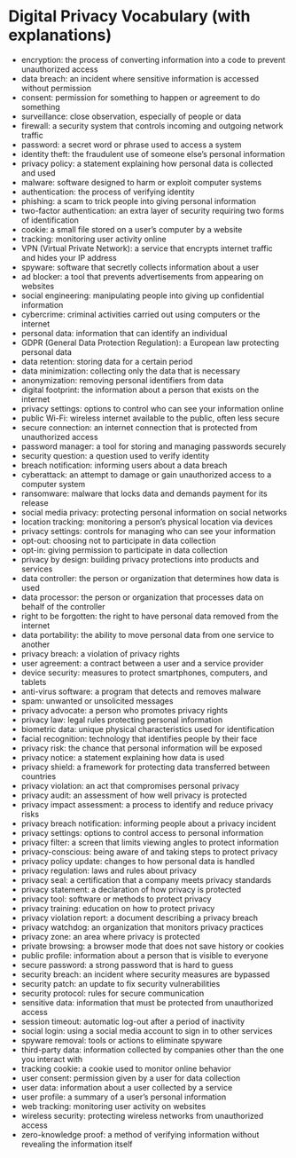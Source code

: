 # Digital Privacy Vocabulary (with explanations)

- encryption: the process of converting information into a code to prevent unauthorized access
- data breach: an incident where sensitive information is accessed without permission
- consent: permission for something to happen or agreement to do something
- surveillance: close observation, especially of people or data
- firewall: a security system that controls incoming and outgoing network traffic
- password: a secret word or phrase used to access a system
- identity theft: the fraudulent use of someone else’s personal information
- privacy policy: a statement explaining how personal data is collected and used
- malware: software designed to harm or exploit computer systems
- authentication: the process of verifying identity
- phishing: a scam to trick people into giving personal information
- two-factor authentication: an extra layer of security requiring two forms of identification
- cookie: a small file stored on a user’s computer by a website
- tracking: monitoring user activity online
- VPN (Virtual Private Network): a service that encrypts internet traffic and hides your IP address
- spyware: software that secretly collects information about a user
- ad blocker: a tool that prevents advertisements from appearing on websites
- social engineering: manipulating people into giving up confidential information
- cybercrime: criminal activities carried out using computers or the internet
- personal data: information that can identify an individual
- GDPR (General Data Protection Regulation): a European law protecting personal data
- data retention: storing data for a certain period
- data minimization: collecting only the data that is necessary
- anonymization: removing personal identifiers from data
- digital footprint: the information about a person that exists on the internet
- privacy settings: options to control who can see your information online
- public Wi-Fi: wireless internet available to the public, often less secure
- secure connection: an internet connection that is protected from unauthorized access
- password manager: a tool for storing and managing passwords securely
- security question: a question used to verify identity
- breach notification: informing users about a data breach
- cyberattack: an attempt to damage or gain unauthorized access to a computer system
- ransomware: malware that locks data and demands payment for its release
- social media privacy: protecting personal information on social networks
- location tracking: monitoring a person’s physical location via devices
- privacy settings: controls for managing who can see your information
- opt-out: choosing not to participate in data collection
- opt-in: giving permission to participate in data collection
- privacy by design: building privacy protections into products and services
- data controller: the person or organization that determines how data is used
- data processor: the person or organization that processes data on behalf of the controller
- right to be forgotten: the right to have personal data removed from the internet
- data portability: the ability to move personal data from one service to another
- privacy breach: a violation of privacy rights
- user agreement: a contract between a user and a service provider
- device security: measures to protect smartphones, computers, and tablets
- anti-virus software: a program that detects and removes malware
- spam: unwanted or unsolicited messages
- privacy advocate: a person who promotes privacy rights
- privacy law: legal rules protecting personal information
- biometric data: unique physical characteristics used for identification
- facial recognition: technology that identifies people by their face
- privacy risk: the chance that personal information will be exposed
- privacy notice: a statement explaining how data is used
- privacy shield: a framework for protecting data transferred between countries
- privacy violation: an act that compromises personal privacy
- privacy audit: an assessment of how well privacy is protected
- privacy impact assessment: a process to identify and reduce privacy risks
- privacy breach notification: informing people about a privacy incident
- privacy settings: options to control access to personal information
- privacy filter: a screen that limits viewing angles to protect information
- privacy-conscious: being aware of and taking steps to protect privacy
- privacy policy update: changes to how personal data is handled
- privacy regulation: laws and rules about privacy
- privacy seal: a certification that a company meets privacy standards
- privacy statement: a declaration of how privacy is protected
- privacy tool: software or methods to protect privacy
- privacy training: education on how to protect privacy
- privacy violation report: a document describing a privacy breach
- privacy watchdog: an organization that monitors privacy practices
- privacy zone: an area where privacy is protected
- private browsing: a browser mode that does not save history or cookies
- public profile: information about a person that is visible to everyone
- secure password: a strong password that is hard to guess
- security breach: an incident where security measures are bypassed
- security patch: an update to fix security vulnerabilities
- security protocol: rules for secure communication
- sensitive data: information that must be protected from unauthorized access
- session timeout: automatic log-out after a period of inactivity
- social login: using a social media account to sign in to other services
- spyware removal: tools or actions to eliminate spyware
- third-party data: information collected by companies other than the one you interact with
- tracking cookie: a cookie used to monitor online behavior
- user consent: permission given by a user for data collection
- user data: information about a user collected by a service
- user profile: a summary of a user’s personal information
- web tracking: monitoring user activity on websites
- wireless security: protecting wireless networks from unauthorized access
- zero-knowledge proof: a method of verifying information without revealing the information itself
